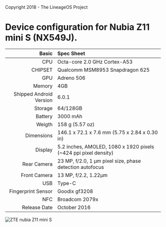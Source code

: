 Copyright 2018 - The LineageOS Project

Device configuration for Nubia Z11 mini S (NX549J).
=======================================================

Basic   | Spec Sheet
-------:|:-------------------------------------------------------------------------
CPU     | Octa-core 2.0 GHz Cortex-A53
CHIPSET | Qualcomm MSM8953 Snapdragon 625
GPU     | Adreno 506
Memory  | 4GB
Shipped Android Version | 6.0.1
Storage | 64/128GB
Battery | 3000 mAh
Weigth | 158 g (5.57 oz)
Dimensions | 146.1 x 72.1 x 7.6 mm (5.75 x 2.84 x 0.30 in)
Display | 5.2 inches, AMOLED, 1080 x 1920 pixels (~424 ppi pixel density)
Rear Camera  | 23 MP, f/2.0, 1 µm pixel size, phase detection autofocus
Front Camera | 13 MP, f/2.2, 1.22µm
USB          | Type-C
Fingerprint Sensor | Goodix gf3208
NFC | Broadcom 2079x
Release Date | October 2016

![ZTE nubia Z11 mini S](https://cdn2.gsmarena.com/vv/pics/zte/zte-nubia-z11-mini-r1.jpg "ZTE nubia Z11 mini S")
